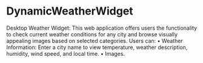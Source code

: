 # DynamicWeatherWidget
Desktop Weather Widget:    This web application offers users the functionality to check current weather conditions for any city and  browse visually appealing images based on selected categories. Users can: • Weather Information: Enter a city name to view temperature, weather description, humidity, wind  speed, and local time. • Images.
